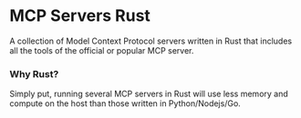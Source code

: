 # MCP Servers Rust

A collection of Model Context Protocol servers written in Rust that includes all the tools of the official or popular MCP server.

### Why Rust?
Simply put, running several MCP servers in Rust will use less memory and compute on the host than those written in Python/Nodejs/Go.